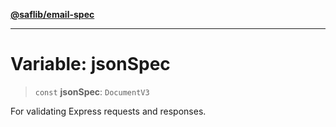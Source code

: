 [**@saflib/email-spec**](../index.md)

***

# Variable: jsonSpec

> `const` **jsonSpec**: `DocumentV3`

For validating Express requests and responses.
